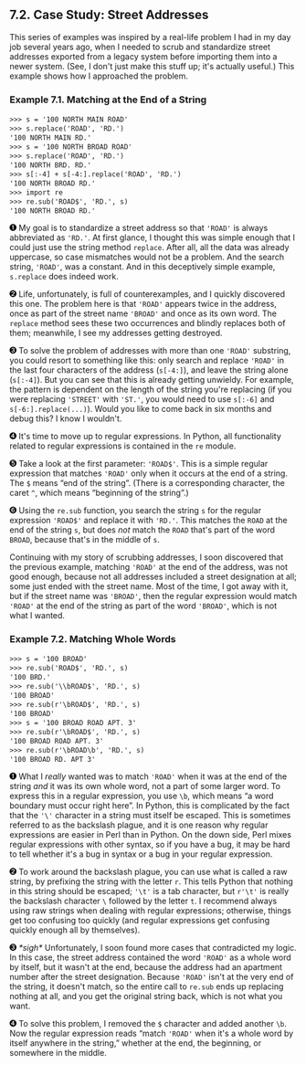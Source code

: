 

7.2. Case Study: Street Addresses
---------------------------------

This series of examples was inspired by a real-life problem I had in my
day job several years ago, when I needed to scrub and standardize street
addresses exported from a legacy system before importing them into a
newer system. (See, I don't just make this stuff up; it's actually
useful.) This example shows how I approached the problem.

### Example 7.1. Matching at the End of a String

    >>> s = '100 NORTH MAIN ROAD'
    >>> s.replace('ROAD', 'RD.')               
    '100 NORTH MAIN RD.'
    >>> s = '100 NORTH BROAD ROAD'
    >>> s.replace('ROAD', 'RD.')               
    '100 NORTH BRD. RD.'
    >>> s[:-4] + s[-4:].replace('ROAD', 'RD.') 
    '100 NORTH BROAD RD.'
    >>> import re                              
    >>> re.sub('ROAD$', 'RD.', s)               
    '100 NORTH BROAD RD.'



[![1](../images/callouts/1.png)](#re.matching.1.1) My goal is to standardize a street address so that `'ROAD'` is always abbreviated as `'RD.'`. At first glance, I thought this was simple enough that I could just use the string method `replace`. After all, all the data was already uppercase, so case mismatches would not be a problem. And the search string, `'ROAD'`, was a constant. And in this deceptively simple example, `s.replace` does indeed work. 

[![2](../images/callouts/2.png)](#re.matching.1.2) Life, unfortunately, is full of counterexamples, and I quickly discovered this one. The problem here is that `'ROAD'` appears twice in the address, once as part of the street name `'BROAD'` and once as its own word. The `replace` method sees these two occurrences and blindly replaces both of them; meanwhile, I see my addresses getting destroyed. 

[![3](../images/callouts/3.png)](#re.matching.1.3) To solve the problem of addresses with more than one `'ROAD'` substring, you could resort to something like this: only search and replace `'ROAD'` in the last four characters of the address (`s[-4:]`), and leave the string alone (`s[:-4]`). But you can see that this is already getting unwieldy. For example, the pattern is dependent on the length of the string you're replacing (if you were replacing `'STREET'` with `'ST.'`, you would need to use `s[:-6]` and `s[-6:].replace(...)`). Would you like to come back in six months and debug this? I know I wouldn't. 

[![4](../images/callouts/4.png)](#re.matching.1.4) It's time to move up to regular expressions. In Python, all functionality related to regular expressions is contained in the `re` module. 

[![5](../images/callouts/5.png)](#re.matching.1.5) Take a look at the first parameter: `'ROAD$'`. This is a simple regular expression that matches `'ROAD'` only when it occurs at the end of a string. The `$` means “end of the string”. (There is a corresponding character, the caret `^`, which means “beginning of the string”.) 

[![6](../images/callouts/6.png)](#re.matching.1.6) Using the `re.sub` function, you search the string `s` for the regular expression `'ROAD$'` and replace it with `'RD.'`. This matches the `ROAD` at the end of the string `s`, but does *not* match the `ROAD` that's part of the word `BROAD`, because that's in the middle of `s`. 

Continuing with my story of scrubbing addresses, I soon discovered that
the previous example, matching `'ROAD'` at the end of the address, was
not good enough, because not all addresses included a street designation
at all; some just ended with the street name. Most of the time, I got
away with it, but if the street name was `'BROAD'`, then the regular
expression would match `'ROAD'` at the end of the string as part of the
word `'BROAD'`, which is not what I wanted.

### Example 7.2. Matching Whole Words

    >>> s = '100 BROAD'
    >>> re.sub('ROAD$', 'RD.', s)
    '100 BRD.'
    >>> re.sub('\\bROAD$', 'RD.', s)  
    '100 BROAD'
    >>> re.sub(r'\bROAD$', 'RD.', s)  
    '100 BROAD'
    >>> s = '100 BROAD ROAD APT. 3'
    >>> re.sub(r'\bROAD$', 'RD.', s)  
    '100 BROAD ROAD APT. 3'
    >>> re.sub(r'\bROAD\b', 'RD.', s) 
    '100 BROAD RD. APT 3'



[![1](../images/callouts/1.png)](#re.matching.2.2) What I *really* wanted was to match `'ROAD'` when it was at the end of the string *and* it was its own whole word, not a part of some larger word. To express this in a regular expression, you use `\b`, which means “a word boundary must occur right here”. In Python, this is complicated by the fact that the `'\'` character in a string must itself be escaped. This is sometimes referred to as the backslash plague, and it is one reason why regular expressions are easier in Perl than in Python. On the down side, Perl mixes regular expressions with other syntax, so if you have a bug, it may be hard to tell whether it's a bug in syntax or a bug in your regular expression. 

[![2](../images/callouts/2.png)](#re.matching.2.3) To work around the backslash plague, you can use what is called a raw string, by prefixing the string with the letter `r`. This tells Python that nothing in this string should be escaped; `'\t'` is a tab character, but `r'\t'` is really the backslash character `\` followed by the letter `t`. I recommend always using raw strings when dealing with regular expressions; otherwise, things get too confusing too quickly (and regular expressions get confusing quickly enough all by themselves). 

[![3](../images/callouts/3.png)](#re.matching.2.4) *\*sigh\** Unfortunately, I soon found more cases that contradicted my logic. In this case, the street address contained the word `'ROAD'` as a whole word by itself, but it wasn't at the end, because the address had an apartment number after the street designation. Because `'ROAD'` isn't at the very end of the string, it doesn't match, so the entire call to `re.sub` ends up replacing nothing at all, and you get the original string back, which is not what you want. 

[![4](../images/callouts/4.png)](#re.matching.2.5) To solve this problem, I removed the `$` character and added another `\b`. Now the regular expression reads “match `'ROAD'` when it's a whole word by itself anywhere in the string,” whether at the end, the beginning, or somewhere in the middle. 

  

